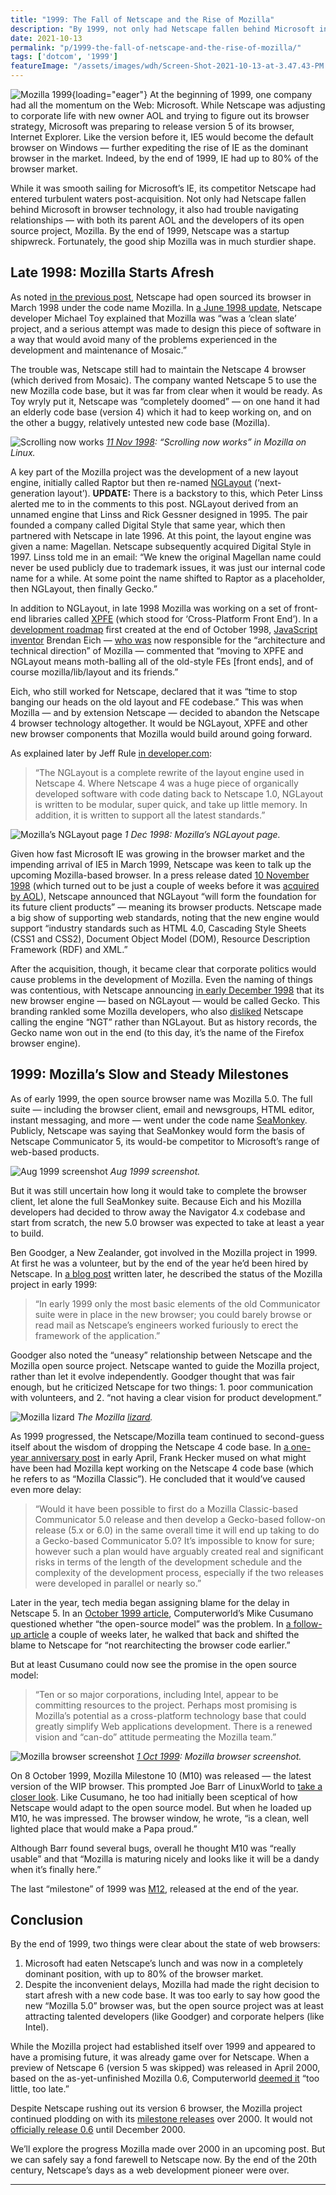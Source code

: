 ```yaml
---
title: "1999: The Fall of Netscape and the Rise of Mozilla"
description: "By 1999, not only had Netscape fallen behind Microsoft in browser technology, it also had trouble navigating relationships — with both its parent AOL and the developers of its open source project, Mozilla."
date: 2021-10-13
permalink: "p/1999-the-fall-of-netscape-and-the-rise-of-mozilla/"
tags: ['dotcom', '1999']
featureImage: "/assets/images/wdh/Screen-Shot-2021-10-13-at-3.47.43-PM.png"
---
```

![Mozilla 1999](/assets/images/wdh/Screen-Shot-2021-10-13-at-3.47.43-PM.png){loading="eager"}
At the beginning of 1999, one company had all the momentum on the Web: Microsoft. While Netscape was adjusting to corporate life with new owner AOL and trying to figure out its browser strategy, Microsoft was preparing to release version 5 of its browser, Internet Explorer. Like the version before it, IE5 would become the default browser on Windows — further expediting the rise of IE as the dominant browser in the market. Indeed, by the end of 1999, IE had up to 80% of the browser market.

While it was smooth sailing for Microsoft’s IE, its competitor Netscape had entered turbulent waters post-acquisition. Not only had Netscape fallen behind Microsoft in browser technology, it also had trouble navigating relationships — with both its parent AOL and the developers of its open source project, Mozilla. By the end of 1999, Netscape was a startup shipwreck. Fortunately, the good ship Mozilla was in much sturdier shape.

Late 1998: Mozilla Starts Afresh
--------------------------------

As noted [in the previous post](https://webdevelopmenthistory.com/1998-mozilla-w3c-dom-wasp/), Netscape had open sourced its browser in March 1998 under the code name Mozilla. In [a June 1998 update](https://www-archive.mozilla.org/apology.html), Netscape developer Michael Toy explained that Mozilla was “was a ‘clean slate’ project, and a serious attempt was made to design this piece of software in a way that would avoid many of the problems experienced in the development and maintenance of Mosaic.”

The trouble was, Netscape still had to maintain the Netscape 4 browser (which derived from Mosaic). The company wanted Netscape 5 to use the new Mozilla code base, but it was far from clear when it would be ready. As Toy wryly put it, Netscape was “completely doomed” — on one hand it had an elderly code base (version 4) which it had to keep working on, and on the other a buggy, relatively untested new code base (Mozilla).

![Scrolling now works](/assets/images/wdh/linux04.gif)
*[11 Nov 1998](https://web.archive.org/web/19990508125555/http://www.mozillazine.org/screenshots/): “Scrolling now works” in Mozilla on Linux.*

A key part of the Mozilla project was the development of a new layout engine, initially called Raptor but then re-named [NGLayout](https://web.archive.org/web/19981201220645/http://www.mozilla.org/newlayout/) (‘next-generation layout’). **UPDATE:** There is a backstory to this, which Peter Linss alerted me to in the comments to this post. NGLayout derived from an unnamed engine that Linss and Rick Gessner designed in 1995. The pair founded a company called Digital Style that same year, which then partnered with Netscape in late 1996. At this point, the layout engine was given a name: Magellan. Netscape subsequently acquired Digital Style in 1997. Linss told me in an email: “We knew the original Magellan name could never be used publicly due to trademark issues, it was just our internal code name for a while. At some point the name shifted to Raptor as a placeholder, then NGLayout, then finally Gecko.”

In addition to NGLayout, in late 1998 Mozilla was working on a set of front-end libraries called [XPFE](https://www-archive.mozilla.org/xpfe/orig/xpfe.html) (which stood for ‘Cross-Platform Front End’). In a [development roadmap](https://web.archive.org/web/19990117015113/http://www.mozilla.org/roadmap.html) first created at the end of October 1998, [JavaScript inventor](https://webdevelopmenthistory.com/1995-the-birth-of-javascript/) Brendan Eich — [who was](https://web.archive.org/web/19990422043006/http://www.mozilla.org/about.html) now responsible for the “architecture and technical direction” of Mozilla — commented that “moving to XPFE and NGLayout means moth-balling all of the old-style FEs \[front ends\], and of course mozilla/lib/layout and its friends.”

Eich, who still worked for Netscape, declared that it was “time to stop banging our heads on the old layout and FE codebase.” This was when Mozilla — and by extension Netscape — decided to abandon the Netscape 4 browser technology altogether. It would be NGLayout, XPFE and other new browser components that Mozilla would build around going forward.

As explained later by Jeff Rule [in developer.com](https://www.developer.com/guides/gecko-and-the-nglayout-engine/):

> “The NGLayout is a complete rewrite of the layout engine used in Netscape 4. Where Netscape 4 was a huge piece of organically developed software with code dating back to Netscape 1.0, NGLayout is written to be modular, super quick, and take up little memory. In addition, it is written to support all the latest standards.”

![Mozilla’s NGLayout page](/assets/images/wdh/mozilla_nglayout_dec98-1024x450.png)
*1 Dec 1998: Mozilla’s NGLayout page.*

Given how fast Microsoft IE was growing in the browser market and the impending arrival of IE5 in March 1999, Netscape was keen to talk up the upcoming Mozilla-based browser. In a press release dated [10 November 1998](https://web.archive.org/web/20030501015644/http://wp.netscape.com/newsref/pr/newsrelease698.html?cp=nwb11flh1) (which turned out to be just a couple of weeks before it was [acquired by AOL](https://web.archive.org/web/20020808041349/http://wp.netscape.com/newsref/pr/newsrelease707.html)), Netscape announced that NGLayout “will form the foundation for its future client products” — meaning its browser products. Netscape made a big show of supporting web standards, noting that the new engine would support “industry standards such as HTML 4.0, Cascading Style Sheets (CSS1 and CSS2), Document Object Model (DOM), Resource Description Framework (RDF) and XML.”

After the acquisition, though, it became clear that corporate politics would cause problems in the development of Mozilla. Even the naming of things was contentious, with Netscape announcing [in early December 1998](https://web.archive.org/web/20030414005121/http://wp.netscape.com/newsref/pr/newsrelease711.html) that its new browser engine — based on NGLayout — would be called Gecko. This branding rankled some Mozilla developers, who also [disliked](https://web.archive.org/web/20110629154746/http://www.mozilla.org/newlayout/gecko.html) Netscape calling the engine “NGT” rather than NGLayout. But as history records, the Gecko name won out in the end (to this day, it’s the name of the Firefox browser engine).

1999: Mozilla’s Slow and Steady Milestones
------------------------------------------

As of early 1999, the open source browser name was Mozilla 5.0. The full suite — including the browser client, email and newsgroups, HTML editor, instant messaging, and more — went under the code name [SeaMonkey](https://web.archive.org/web/19990827034637/http://www.mozilla.org/projects/seamonkey/). Publicly, Netscape was saying that SeaMonkey would form the basis of Netscape Communicator 5, its would-be competitor to Microsoft’s range of web-based products.

![Aug 1999 screenshot](/assets/images/wdh/seamonkey_aug99-1024x375.png)
*Aug 1999 screenshot.*

But it was still uncertain how long it would take to complete the browser client, let alone the full SeaMonkey suite. Because Eich and his Mozilla developers had decided to throw away the Navigator 4.x codebase and start from scratch, the new 5.0 browser was expected to take at least a year to build.

Ben Goodger, a New Zealander, got involved in the Mozilla project in 1999. At first he was a volunteer, but by the end of the year he’d been hired by Netscape. In [a blog post](https://web.archive.org/web/20110623034401/http://weblogs.mozillazine.org/ben/archives/009698.html) written later, he described the status of the Mozilla project in early 1999:

> “In early 1999 only the most basic elements of the old Communicator suite were in place in the new browser; you could barely browse or read mail as Netscape’s engineers worked furiously to erect the framework of the application.”

Goodger also noted the “uneasy” relationship between Netscape and the Mozilla open source project. Netscape wanted to guide the Mozilla project, rather than let it evolve independently. Goodger thought that was fair enough, but he criticized Netscape for two things: 1. poor communication with volunteers, and 2. “not having a clear vision for product development.”

![Mozilla lizard](/assets/images/wdh/vanity.gif)
*The Mozilla [lizard](https://web.archive.org/web/20000815085657/http://www.mozilla.org/newlayout/screenshots/).*

As 1999 progressed, the Netscape/Mozilla team continued to second-guess itself about the wisdom of dropping the Netscape 4 code base. In [a one-year anniversary post](https://web.archive.org/web/20000815053213/http://mozilla.org/mozilla-at-one.html) in early April, Frank Hecker mused on what might have been had Mozilla kept working on the Netscape 4 code base (which he refers to as “Mozilla Classic”). He concluded that it would’ve caused even more delay:

> “Would it have been possible to first do a Mozilla Classic-based Communicator 5.0 release and then develop a Gecko-based follow-on release (5.x or 6.0) in the same overall time it will end up taking to do a Gecko-based Communicator 5.0? It’s impossible to know for sure; however such a plan would have arguably created real and significant risks in terms of the length of the development schedule and the complexity of the development process, especially if the two releases were developed in parallel or nearly so.”

Later in the year, tech media began assigning blame for the delay in Netscape 5. In an [October 1999 article](https://web.archive.org/web/19991129050027/http://www.computerworld.com/home/print.nsf/all/991018C762), Computerworld’s Mike Cusumano questioned whether “the open-source model” was the problem. In [a follow-up article](https://web.archive.org/web/19991127104542/http://www.computerworld.com/home/print.nsf/all/991101C9BE) a couple of weeks later, he walked that back and shifted the blame to Netscape for “not rearchitecting the browser code earlier.”

But at least Cusumano could now see the promise in the open source model:

> “Ten or so major corporations, including Intel, appear to be committing resources to the project. Perhaps most promising is Mozilla’s potential as a cross-platform technology base that could greatly simplify Web applications development. There is a renewed vision and “can-do” attitude permeating the Mozilla team.”

![Mozilla browser screenshot](/assets/images/wdh/1999093012.nav_.firstview.gif)
*[1 Oct 1999](https://web.archive.org/web/19991004171503/http://www.mozillazine.org/screenshots/): Mozilla browser screenshot.*

On 8 October 1999, Mozilla Milestone 10 (M10) was released — the latest version of the WIP browser. This prompted Joe Barr of LinuxWorld to [take a closer look](https://web.archive.org/web/19991128232728/http://linuxworld.com/linuxworld/lw-1999-10/lw-10-vcontrol_3.html). Like Cusumano, he too had initially been sceptical of how Netscape would adapt to the open source model. But when he loaded up M10, he was impressed. The browser window, he wrote, “is a clean, well lighted place that would make a Papa proud.”

Although Barr found several bugs, overall he thought M10 was “really usable” and that “Mozilla is maturing nicely and looks like it will be a dandy when it’s finally here.”

The last “milestone” of 1999 was [M12](https://www-archive.mozilla.org/projects/seamonkey/release-notes/m12), released at the end of the year.

Conclusion
----------

By the end of 1999, two things were clear about the state of web browsers:

1.  Microsoft had eaten Netscape’s lunch and was now in a completely dominant position, with up to 80% of the browser market.
2.  Despite the inconvenient delays, Mozilla had made the right decision to start afresh with a new code base. It was too early to say how good the new “Mozilla 5.0” browser was, but the open source project was at least attracting talented developers (like Goodger) and corporate helpers (like Intel).

While the Mozilla project had established itself over 1999 and appeared to have a promising future, it was already game over for Netscape. When a preview of Netscape 6 (version 5 was skipped) was released in April 2000, based on the as-yet-unfinished Mozilla 0.6, Computerworld [deemed it](https://www.computerworld.com/article/2595035/netscape-6-beta-released---users--too-little--too-late.html) “too little, too late.”

Despite Netscape rushing out its version 6 browser, the Mozilla project continued plodding on with its [milestone releases](https://www-archive.mozilla.org/projects/seamonkey/release-notes/) over 2000. It would not [officially release 0.6](https://www-archive.mozilla.org/releases/old-releases) until December 2000.

We’ll explore the progress Mozilla made over 2000 in an upcoming post. But we can safely say a fond farewell to Netscape now. By the end of the 20th century, Netscape’s days as a web development pioneer were over.

***